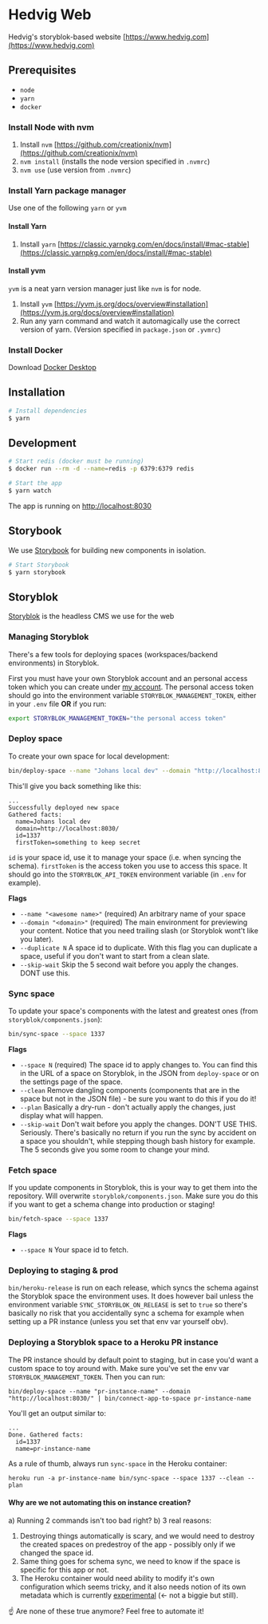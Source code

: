 # Hedvig Web

Hedvig's storyblok-based website [https://www.hedvig.com](https://www.hedvig.com)

## Prerequisites

- `node`
- `yarn`
- `docker`

### Install Node with nvm

1. Install `nvm` [https://github.com/creationix/nvm](https://github.com/creationix/nvm)
2. `nvm install` (installs the node version specified in `.nvmrc`)
3. `nvm use` (use version from `.nvmrc`)

### Install Yarn package manager

Use one of the following `yarn` or `yvm`

#### Install Yarn

1. Install `yarn` [https://classic.yarnpkg.com/en/docs/install/#mac-stable](https://classic.yarnpkg.com/en/docs/install/#mac-stable)

#### Install yvm

`yvm` is a neat yarn version manager just like `nvm` is for node.

1. Install `yvm` [https://yvm.js.org/docs/overview#installation](https://yvm.js.org/docs/overview#installation)
2. Run any yarn command and watch it automagically use the correct version of yarn. (Version specified in `package.json` or `.yvmrc`)

### Install Docker

Download [Docker Desktop](https://docs.docker.com/docker-for-mac/install/)

## Installation

```sh
# Install dependencies
$ yarn
```

## Development

```sh
# Start redis (docker must be running)
$ docker run --rm -d --name=redis -p 6379:6379 redis

# Start the app
$ yarn watch
```

The app is running on [http://localhost:8030](http://localhost:8030)

## Storybook

We use [Storybook](https://storybook.js.org/) for building new components in isolation.

```sh
# Start Storybook
$ yarn storybook
```

## Storyblok

[Storyblok](https://app.storyblok.com/) is the headless CMS we use for the web

### Managing Storyblok

There's a few tools for deploying spaces (workspaces/backend environments) in Storyblok.

First you must have your own Storyblok account and an personal access token which you can create under
[my account](https://app.storyblok.com/#!/me/account). The personal access token should go into the environment
variable `STORYBLOK_MANAGEMENT_TOKEN`, either in your `.env` file **OR** if you run:

```bash
export STORYBLOK_MANAGEMENT_TOKEN="the personal access token"
```

### Deploy space

To create your own space for local development:

```bash
bin/deploy-space --name "Johans local dev" --domain "http://localhost:8030/"
```

This'll give you back something like this:

```
...
Successfully deployed new space
Gathered facts:
  name=Johans local dev
  domain=http://localhost:8030/
  id=1337
  firstToken=something to keep secret
```

`id` is your space id, use it to manage your space (i.e. when syncing the schema).
`firstToken` is the access token you use to access this space. It should go into the `STORYBLOK_API_TOKEN`
environment variable (in `.env` for example).

**Flags**

- `--name "<awesome name>"` (required) An arbitrary name of your space
- `--domain "<domain>"` (required) The main environment for previewing your content. Notice that you need trailing
  slash (or Storyblok wont't like you later).
- `--duplicate N` A space id to duplicate. With this flag you can duplicate a space, useful if you don't want to start
  from a clean slate.
- `--skip-wait` Skip the 5 second wait before you apply the changes. DONT use this.

### Sync space

To update your space's components with the latest and greatest ones (from `storyblok/components.json`):

```bash
bin/sync-space --space 1337
```

**Flags**

- `--space N` (required) The space id to apply changes to. You can find this in the URL of a space on Storyblok, in the JSON from
  `deploy-space` or on the settings page of the space.
- `--clean` Remove dangling components (components that are in the space but not in the JSON file) - be sure you want
  to do this if you do it!
- `--plan` Basically a dry-run - don't actually apply the changes, just display what will happen.
- `--skip-wait` Don't wait before you apply the changes. DON'T USE THIS. Seriously. There's basically no return if
  you run the sync by accident on a space you shouldn't, while stepping though bash history for example. The 5 seconds
  give you some room to change your mind.

### Fetch space

If you update components in Storyblok, this is your way to get them into the repository. Will overwrite
`storyblok/components.json`. Make sure you do this if you want to get a schema change into production or staging!

```bash
bin/fetch-space --space 1337
```

**Flags**

- `--space N` Your space id to fetch.

### Deploying to staging & prod

`bin/heroku-release` is run on each release, which syncs the schema against the Storyblok space the environment uses.
It does however bail unless the environment variable `SYNC_STORYBLOK_ON_RELEASE` is set to `true` so there's basically
no risk that you accidentally sync a schema for example when setting up a PR instance (unless you set that env var
yourself obv).

### Deploying a Storyblok space to a Heroku PR instance

The PR instance should by default point to staging, but in case you'd want a custom space to toy around with. Make sure
you've set the env var `STORYBLOK_MANAGEMENT_TOKEN`. Then you can run:

```
bin/deploy-space --name "pr-instance-name" --domain "http://localhost:8030/" | bin/connect-app-to-space pr-instance-name
```

You'll get an output similar to:

```
...
Done. Gathered facts:
  id=1337
  name=pr-instance-name
```

As a rule of thumb, always run `sync-space` in the Heroku container:

```
heroku run -a pr-instance-name bin/sync-space --space 1337 --clean --plan
```

#### Why are we not automating this on instance creation?

a) Running 2 commands isn't too bad right? b) 3 real reasons:

1. Destroying things automatically is scary, and we would need to destroy the created spaces on predestroy of the app - possibly only if we changed the space id.
1. Same thing goes for schema sync, we need to know if the space is specific for this app or not.
1. The Heroku container would need ability to modify it's own configuration which seems tricky, and it also needs
   notion of its own metadata which is currently [experimental](https://devcenter.heroku.com/articles/dyno-metadata)
   (<- not a biggie but still).

☝️ Are none of these true anymore? Feel free to automate it!
